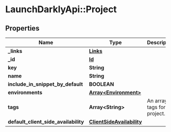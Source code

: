 # LaunchDarklyApi::Project

## Properties
Name | Type | Description | Notes
------------ | ------------- | ------------- | -------------
**_links** | [**Links**](Links.md) |  | [optional] 
**_id** | [**Id**](Id.md) |  | [optional] 
**key** | **String** |  | [optional] 
**name** | **String** |  | [optional] 
**include_in_snippet_by_default** | **BOOLEAN** |  | [optional] 
**environments** | [**Array&lt;Environment&gt;**](Environment.md) |  | [optional] 
**tags** | **Array&lt;String&gt;** | An array of tags for this project. | [optional] 
**default_client_side_availability** | [**ClientSideAvailability**](ClientSideAvailability.md) |  | [optional] 


